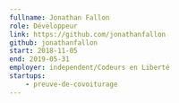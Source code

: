 ```yaml
---
fullname: Jonathan Fallon
role: Développeur
link: https://github.com/jonathanfallon
github: jonathanfallon
start: 2018-11-05
end: 2019-05-31
employer: independent/Codeurs en Liberté
startups:
    - preuve-de-covoiturage
---
```


